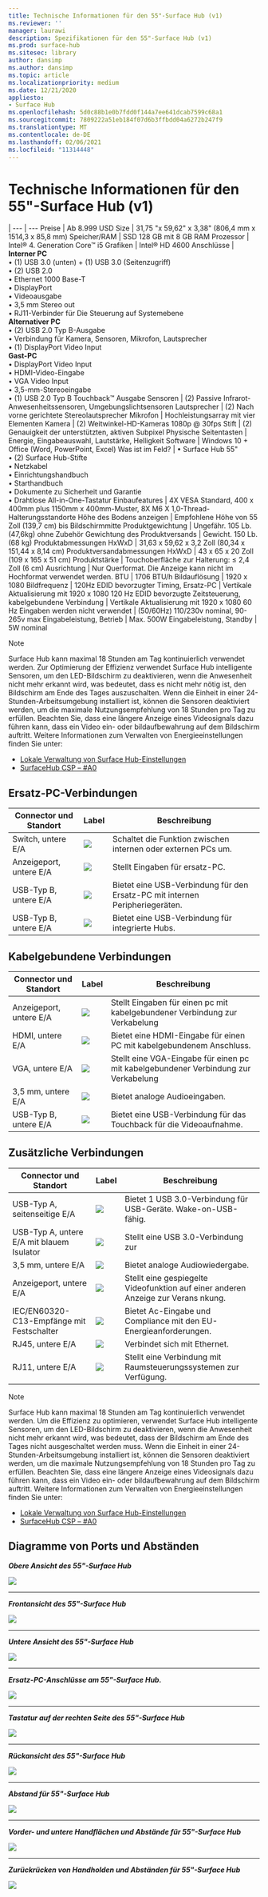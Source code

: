 ```yaml
---
title: Technische Informationen für den 55"-Surface Hub (v1)
ms.reviewer: ''
manager: laurawi
description: Spezifikationen für den 55"-Surface Hub (v1)
ms.prod: surface-hub
ms.sitesec: library
author: dansimp
ms.author: dansimp
ms.topic: article
ms.localizationpriority: medium
ms.date: 12/21/2020
appliesto:
- Surface Hub
ms.openlocfilehash: 5d0c88b1e0b7fdd0f144a7ee641dcab7599c68a1
ms.sourcegitcommit: 7809222a51eb184f07d6b3ffbdd04a6272b247f9
ms.translationtype: MT
ms.contentlocale: de-DE
ms.lasthandoff: 02/06/2021
ms.locfileid: "11314448"
---
```

# Technische Informationen für den 55"-Surface Hub (v1)

|
--- | ---
Preise | Ab 8.999 USD 
Size |  31,75 "x 59,62" x 3,38" (806,4 mm x 1514,3 x 85,8 mm)
Speicher/RAM | SSD 128 GB mit 8 GB RAM
Prozessor | Intel® 4. Generation Core™ i5 
Grafiken |  Intel® HD 4600 
Anschlüsse | **Interner PC**<br>• (1) USB 3.0 (unten) + (1) USB 3.0 (Seitenzugriff) <br>• (2) USB 2.0<br>• Ethernet 1000 Base-T<br>• DisplayPort <br>• Videoausgabe<br>• 3,5 mm Stereo out<br>• RJ11-Verbinder für Die Steuerung auf Systemebene<br>**Alternativer PC**<br>• (2) USB 2.0 Typ B-Ausgabe<br>• Verbindung für Kamera, Sensoren, Mikrofon, Lautsprecher<br>• (1) DisplayPort Video Input<br>**Gast-PC**<br>• DisplayPort Video Input<br>• HDMI-Video-Eingabe<br>• VGA Video Input<br>• 3,5-mm-Stereoeingabe<br>• (1) USB 2.0 Typ B Touchback™ Ausgabe
Sensoren |   (2) Passive Infrarot-Anwesenheitssensoren, Umgebungslichtsensoren 
Lautsprecher |  (2) Nach vorne gerichtete Stereolautsprecher 
Mikrofon |    Hochleistungsarray mit vier Elementen 
Kamera |    (2) Weitwinkel-HD-Kameras 1080p @ 30fps 
Stift  | (2) Genauigkeit der unterstützten, aktiven Subpixel 
Physische Seitentasten | Energie, Eingabeauswahl, Lautstärke, Helligkeit 
Software |  Windows 10 + Office (Word, PowerPoint, Excel) 
Was ist im Feld? | • Surface Hub 55"<br>• (2) Surface Hub-Stifte<br>• Netzkabel<br>• Einrichtungshandbuch<br>• Starthandbuch<br>• Dokumente zu Sicherheit und Garantie<br>• Drahtlose All-in-One-Tastatur
Einbaufeatures   | 4X VESA Standard, 400 x 400mm plus 1150mm x 400mm-Muster, 8X M6 X 1,0-Thread-Halterungsstandorte
Höhe des Bodens anzeigen   | Empfohlene Höhe von 55 Zoll (139,7 cm) bis Bildschirmmitte
Produktgewichtung |    Ungefähr. 105 Lb. (47,6kg) ohne Zubehör
Gewichtung des Produktversands  | Gewicht. 150 Lb. (68 kg)
Produktabmessungen HxWxD |  31,63 x 59,62 x 3,2 Zoll (80,34 x 151,44 x 8,14 cm)
Produktversandabmessungen HxWxD | 43 x 65 x 20 Zoll (109 x 165 x 51 cm)
Produktstärke   | Touchoberfläche zur Halterung: ≤ 2,4 Zoll (6 cm)
Ausrichtung  | Nur Querformat. Die Anzeige kann nicht im Hochformat verwendet werden.
BTU  | 1706 BTU/h
Bildauflösung |  1920 x 1080
Bildfrequenz |    120Hz
EDID bevorzugter Timing, Ersatz-PC | Vertikale Aktualisierung mit 1920 x 1080 120 Hz
EDID bevorzugte Zeitsteuerung, kabelgebundene Verbindung |  Vertikale Aktualisierung mit 1920 x 1080 60 Hz
Eingaben werden nicht verwendet | (50/60Hz) 110/230v nominal, 90-265v max
Eingabeleistung, Betrieb |    Max. 500W
Eingabeleistung, Standby    |   5W nominal


> [!NOTE]
> Surface Hub kann maximal 18 Stunden am Tag kontinuierlich verwendet werden. Zur Optimierung der Effizienz verwendet Surface Hub intelligente Sensoren, um den LED-Bildschirm zu deaktivieren, wenn die Anwesenheit nicht mehr erkannt wird, was bedeutet, dass es nicht mehr nötig ist, den Bildschirm am Ende des Tages auszuschalten. Wenn die Einheit in einer 24-Stunden-Arbeitsumgebung installiert ist, können die Sensoren deaktiviert werden, um die maximale Nutzungsempfehlung von 18 Stunden pro Tag zu erfüllen. Beachten Sie, dass eine längere Anzeige eines Videosignals dazu führen kann, dass ein Video ein- oder bildaufbewahrung auf dem Bildschirm auftritt. Weitere Informationen zum Verwalten von Energieeinstellungen finden Sie unter:
>
> - [Lokale Verwaltung von Surface Hub-Einstellungen](local-management-surface-hub-settings.md)
> - [SurfaceHub CSP – #A0](https://docs.microsoft.com/windows/client-management/mdm/surfacehub-csp)

##  <a name="replacement-pc-connections"></a>Ersatz-PC-Verbindungen 

Connector und Standort | Label | Beschreibung
--- | --- | ---
Switch, untere E/A | ![](images/switch.png) | Schaltet die Funktion zwischen internen oder externen PCs um.
Anzeigeport, untere E/A | ![](images/dport.png) | Stellt Eingaben für ersatz-PC.
USB-Typ B, untere E/A | ![](images/usb.png) | Bietet eine USB-Verbindung für den Ersatz-PC mit internen Peripheriegeräten. 
USB-Typ B, untere E/A | ![](images/usb.png) | Bietet eine USB-Verbindung für integrierte Hubs.


##  <a name="wired-connect-connections"></a>Kabelgebundene Verbindungen

Connector und Standort | Label | Beschreibung
--- | --- | ---
Anzeigeport, untere E/A | ![](images/dportio.png) | Stellt Eingaben für einen pc mit kabelgebundener Verbindung zur Verkabelung
HDMI, untere E/A | ![](images/hdmi.png) | Bietet eine HDMI-Eingabe für einen PC mit kabelgebundenem Anschluss.
VGA, untere E/A | ![](images/vga.png) | Stellt eine VGA-Eingabe für einen pc mit kabelgebundener Verbindung zur Verkabelung
3,5 mm, untere E/A | ![](images/35mm.png) | Bietet analoge Audioeingaben.
USB-Typ B, untere E/A | ![](images/usb.png) | Bietet eine USB-Verbindung für das Touchback für die Videoaufnahme.

##  <a name="additional-connections"></a>Zusätzliche Verbindungen

Connector und Standort | Label | Beschreibung
--- | --- | ---
USB-Typ A, seitenseitige E/A | ![](images/usb.png) | Bietet 1 USB 3.0-Verbindung für USB-Geräte. Wake-on-USB-fähig.
USB-Typ A, untere E/A mit blauem Isulator | ![](images/usb.png) | Stellt eine USB 3.0-Verbindung zur
3,5 mm, untere E/A | ![](images/analog.png) | Bietet analoge Audiowiedergabe.
Anzeigeport, untere E/A | ![](images/dportout.png) | Stellt eine gespiegelte Videofunktion auf einer anderen Anzeige zur Verans nkung.
IEC/EN60320-C13-Empfänge mit Festschalter | ![](images/iec.png) | Bietet Ac-Eingabe und Compliance mit den EU-Energieanforderungen.
RJ45, untere E/A | ![](images/rj45.png) | Verbindet sich mit Ethernet.
RJ11, untere E/A | ![](images/rj11.png) | Stellt eine Verbindung mit Raumsteuerungssystemen zur Verfügung.


> [!NOTE]
> Surface Hub kann maximal 18 Stunden am Tag kontinuierlich verwendet werden. Um die Effizienz zu optimieren, verwendet Surface Hub intelligente Sensoren, um den LED-Bildschirm zu deaktivieren, wenn die Anwesenheit nicht mehr erkannt wird, was bedeutet, dass der Bildschirm am Ende des Tages nicht ausgeschaltet werden muss. Wenn die Einheit in einer 24-Stunden-Arbeitsumgebung installiert ist, können die Sensoren deaktiviert werden, um die maximale Nutzungsempfehlung von 18 Stunden pro Tag zu erfüllen. Beachten Sie, dass eine längere Anzeige eines Videosignals dazu führen kann, dass ein Video ein- oder bildaufbewahrung auf dem Bildschirm auftritt. Weitere Informationen zum Verwalten von Energieeinstellungen finden Sie unter:
>
> - [Lokale Verwaltung von Surface Hub-Einstellungen](local-management-surface-hub-settings.md)
> - [SurfaceHub CSP – #A0](https://docs.microsoft.com/windows/client-management/mdm/surfacehub-csp)




##  <a name="diagrams-of-ports-and-clearances"></a>Diagramme von Ports und Abständen

***Obere Ansicht des 55"-Surface Hub***

![](images/sh-55-top.png)

---


***Frontansicht des 55"-Surface Hub***

![](images/sh-55-front.png)


---

***Untere Ansicht des 55"-Surface Hub***

![](images/sh-55-bottom.png)


---

***Ersatz-PC-Anschlüsse am 55"-Surface Hub.***

![](images/sh-55-rpc-ports.png)


---

***Tastatur auf der rechten Seite des 55"-Surface Hub***

![](images/key-55.png)


---

***Rückansicht des 55"-Surface Hub***

![](images/sh-55-rear.png)


---

***Abstand für 55"-Surface Hub***

![](images/sh-55-clearance.png)

---


***Vorder- und untere Handflächen und Abstände für 55"-Surface Hub***

![](images/sh-55-hand.png)


---


***Zurückrücken von Handholden und Abständen für 55"-Surface Hub***

![](images/sh-55-hand-rear.png)


